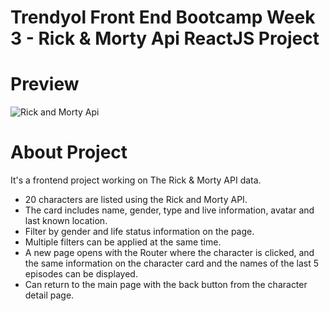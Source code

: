 # Trendyol Front End Bootcamp Week 3 - Rick & Morty Api ReactJS Project

# Preview
<img src='https://github.com/Trendyol-Front-End-Bootcamp/week-3-react-nilgun-canbaz/blob/main/image/preview.gif' alt='Rick and Morty Api'/>

# About Project 
It's a frontend project working on The Rick & Morty API data.

- 20 characters are listed using the Rick and Morty API.
- The card includes name, gender, type and live information, avatar and last known location.
- Filter by gender and life status information on the page.
- Multiple filters can be applied at the same time.
- A new page opens with the Router where the character is clicked, and the same information on the character card and the names of the last 5 episodes can be displayed.
- Can return to the main page with the back button from the character detail page.
